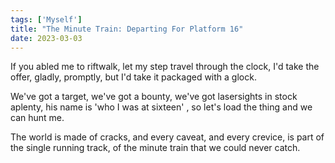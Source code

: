```yaml
---  
tags: ['Myself']
title: "The Minute Train: Departing For Platform 16"
date: 2023-03-03
---
```


If you abled me to riftwalk,
let my step travel through the clock,
I'd take the offer, gladly, promptly,
but I'd take it packaged with a glock.

We've got a target, we've got a bounty,
we've got lasersights in stock aplenty,
his name is 'who I was at sixteen' ,
so let's load the thing and we can hunt me.

The world is made of cracks,
and every caveat, and every crevice,
is part of the single running track,
of the minute train that we could
never catch.
